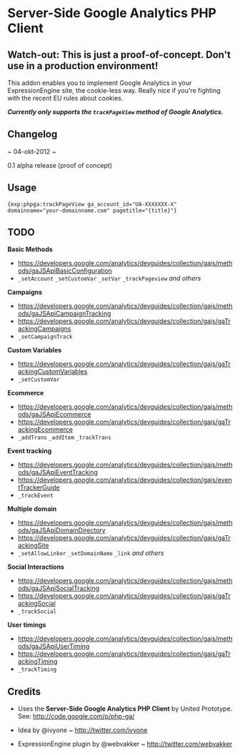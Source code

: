 # Server-Side Google Analytics PHP Client

## Watch-out: This is just a proof-of-concept. Don't use in a production environment!


This addon enables you to implement Google Analytics in your ExpressionEngine site, the cookie-less way. Really nice if you're fighting with the recent EU rules about cookies.

***Currently only supports the `trackPageView` method of Google Analytics.***

## Changelog
~ 04-okt-2012 ~ 

0.1 alpha release (proof of concept)

## Usage
`{exp:phpga:trackPageView ga_account_id="UA-XXXXXXX-X" domainname="your-domainname.com" pagetitle="{title}"}`

## TODO

**Basic Methods**

* https://developers.google.com/analytics/devguides/collection/gajs/methods/gaJSApiBasicConfiguration
* `_setAccount` `_setCustomVar` `_setVar` `_trackPageview` *and others*

**Campaigns**

* https://developers.google.com/analytics/devguides/collection/gajs/methods/gaJSApiCampaignTracking
* https://developers.google.com/analytics/devguides/collection/gajs/gaTrackingCampaigns
* `_setCampaignTrack` 

**Custom Variables**

* https://developers.google.com/analytics/devguides/collection/gajs/gaTrackingCustomVariables
* `_setCustomVar`

**Ecommerce**

* https://developers.google.com/analytics/devguides/collection/gajs/methods/gaJSApiEcommerce
* https://developers.google.com/analytics/devguides/collection/gajs/gaTrackingEcommerce
* `_addTrans` `_addItem` `_trackTrans`	

**Event tracking**

* https://developers.google.com/analytics/devguides/collection/gajs/methods/gaJSApiEventTracking
* https://developers.google.com/analytics/devguides/collection/gajs/eventTrackerGuide
* `_trackEvent`

**Multiple domain**

* https://developers.google.com/analytics/devguides/collection/gajs/methods/gaJSApiDomainDirectory
* https://developers.google.com/analytics/devguides/collection/gajs/gaTrackingSite
* `_setAllowLinker` `_setDomainName` `_link` *and others*

**Social Interactions**

* https://developers.google.com/analytics/devguides/collection/gajs/methods/gaJSApiSocialTracking
* https://developers.google.com/analytics/devguides/collection/gajs/gaTrackingSocial
* `_trackSocial`

**User timings**

* https://developers.google.com/analytics/devguides/collection/gajs/methods/gaJSApiUserTiming
* https://developers.google.com/analytics/devguides/collection/gajs/gaTrackingTiming
* `_trackTiming`

## Credits

* Uses the **Server-Side Google Analytics PHP Client** by United Prototype. See: http://code.google.com/p/php-ga/

* Idea by @ivyone ~ http://twitter.com/ivyone

* ExpressionEngine plugin by @webvakker ~ http://twitter.com/webvakker